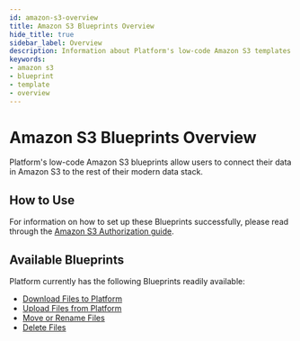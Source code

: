 ```yaml
---
id: amazon-s3-overview
title: Amazon S3 Blueprints Overview
hide_title: true
sidebar_label: Overview
description: Information about Platform's low-code Amazon S3 templates.
keywords:
- amazon s3
- blueprint
- template
- overview
---
```


# Amazon S3 Blueprints Overview

Platform's low-code Amazon S3 blueprints allow users to connect their data in Amazon S3 to the rest of their modern data stack.


## How to Use
For information on how to set up these Blueprints successfully, please read through the [Amazon S3 Authorization guide](amazon-s3-authorization.md).


## Available Blueprints
Platform currently has the following Blueprints readily available:

- [Download Files to Platform](amazon-s3-download-files.md)
- [Upload Files from Platform](amazon-s3-upload-files.md)
- [Move or Rename Files](amazon-s3-move-or-rename-files.md)
- [Delete Files](amazon-s3-remove-files.md)

